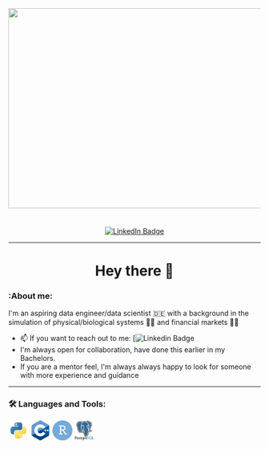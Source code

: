 <div id="header" align="center">
  <img src="https://media.giphy.com/media/qgQUggAC3Pfv687qPC/giphy.gif" height=400 width="800"/>
</div><br>

</br>
<div id="badge" align="center">
  <a href="https://www.linkedin.com/in/leon-siegner-89a4ab2b0/">
    <img src="https://img.shields.io/badge/LinkedIn-blue?style=for-the-badge&logo=linkedin&logoColor=white" alt="LinkedIn Badge"/>
  </a>
</div>

---

<h1 align="center">
  Hey there 👋
</h1>

### :About me: 
I'm an aspiring data engineer/data scientist 🇩🇪 with a background in the simulation of physical/biological systems 👨‍🔬 and financial markets 🧑‍💻
- 📫 If you want to reach out to me: [![Linkedin Badge](https://www.linkedin.com/in/leon-siegner-89a4ab2b0/)
- I'm always open for collaboration, have done this earlier in my Bachelors.
- If you are a mentor feel, I'm always always happy to look for someone with more experience and guidance

---

### 🛠️ Languages and Tools:

<div>
  <img src="https://github.com/devicons/devicon/blob/master/icons/python/python-original.svg" title="Python" alt="Python" width="40" height="40"/>
  <img src="https://github.com/devicons/devicon/blob/master/icons/cplusplus/cplusplus-original.svg" title="cplusplus" alt="cplusplus" width="40" height="40"/>
  <img src="https://github.com/devicons/devicon/blob/master/icons/rstudio/rstudio-original.svg" title="rstudio" alt="rstudio" width="40" height="40"/>
  <img src="https://github.com/devicons/devicon/blob/master/icons/postgresql/postgresql-original-wordmark.svg" title="postgresql" alt="postgresql" width="40" height="40"/>
</div>
